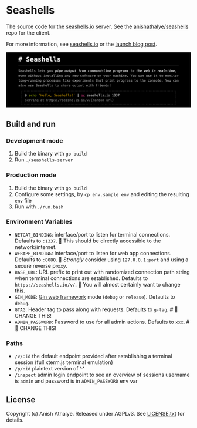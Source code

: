 # Seashells

The source code for the [seashells.io](https://seashells.io/) server. See the [anishathalye/seashells](https://github.com/anishathalye/seashells) repo for the client.

For more information, see [seashells.io](https://seashells.io) or the [launch blog post](https://www.anishathalye.com/2017/07/10/seashells/).

![Seashells.io website preview](https://raw.githubusercontent.com/anishathalye/assets/master/seashells/seashells-web.png)

## Build and run

### Development mode

1. Build the binary with `go build`
2. Run `./seashells-server`

### Production mode

1. Build the binary with `go build`
2. Configure some settings, by `cp env.sample env` and editing the resulting `env` file
3. Run with `./run.bash`

### Environment Variables

- `NETCAT_BINDING`: interface/port to listen for terminal connections. Defaults to `:1337`. 📝 This should be directly accessible to the network/internet. 
- `WEBAPP_BINDING`: interface/port to listen for web app connections. Defaults to `:8080`. 📝 _Strongly_ consider using `127.0.0.1:port` and using a secure reverse proxy.
- `BASE_URL`: URL prefix to print out with randomized connection path string when terminal connections are established. Defaults to `https://seashells.io/v/`. 📝 You will almost certainly want to change this.
- `GIN_MODE`: [Gin web framework](https://gin-gonic.com/) mode (`debug` or `release`). Defaults to `debug`.
- `GTAG`: Header tag to pass along with requests. Defaults to `g-tag`. # 🚨 CHANGE THIS!
- `ADMIN_PASSWORD`: Password to use for all admin actions. Defaults to `xxx`. # 🚨 CHANGE THIS!

### Paths

- `/v/:id` the default endpoint provided after establishing a terminal session (full xterm.js terminal emulation)
- `/p/:id` plaintext version of ^^
- `/inspect` admin login endpoint to see an overview of sessions username is `admin` and password is in `ADMIN_PASSWORD` env var

## License

Copyright (c) Anish Athalye. Released under AGPLv3. See [LICENSE.txt](LICENSE.txt) for details.
